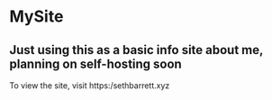 # MySite
## Just using this as a basic info site about me, planning on self-hosting soon  
To view the site, visit https:/sethbarrett.xyz
